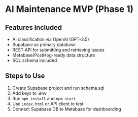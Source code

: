 # AI Maintenance MVP (Phase 1)

## Features Included
- AI classification via OpenAI (GPT-3.5)
- Supabase as primary database
- REST API for submitting and retrieving issues
- Metabase/PostHog-ready data structure
- SQL schema included

## Steps to Use
1. Create Supabase project and run schema.sql
2. Add keys to .env
3. Run `npm install` and `npm start`
4. Use `index.html` or API client to test
5. Connect Supabase DB to Metabase for dashboarding
